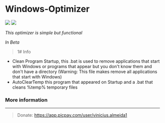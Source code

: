 # Windows-Optimizer

![](http://img.shields.io/badge/status-In_Progress-gren.png) ![](http://img.shields.io/badge/version-0.3-gren.png)

_This optimizer is simple but functional_

_In Beta_

>1# Info

 * Clean Program Startup, this .bat is used to remove applications that start with Windows or programs that appear but you don't know them and don't have a directory (Warning: This file makes remove all applications that start with Windows)
 * AutoClearTemp this program that appeared on Startup and a .bat that cleans %temp% temporary files
 
### More information
***

>Donate: https://app.picpay.com/user/vinicius.almeida1
